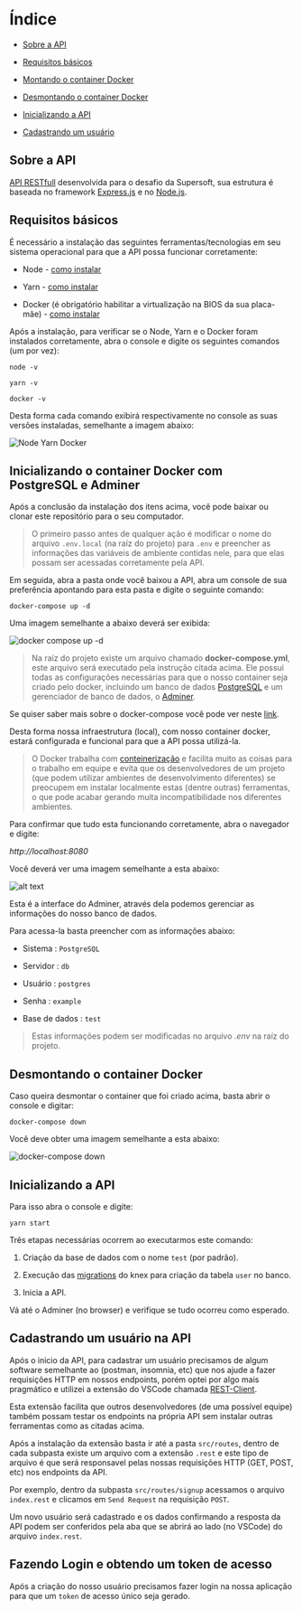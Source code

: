 # Índice

- [Sobre a API]()

- [Requisitos básicos]()

- [Montando o container Docker]()

- [Desmontando o container Docker]()

- [Inicializando a API]()

- [Cadastrando um usuário]()

## Sobre a API

[API RESTfull](https://red.ht/3jBYZ0k) desenvolvida para o desafio da Supersoft, sua estrutura é baseada no framework [Express.js](https://bit.ly/36dtcQb) e no [Node.js](https://bit.ly/37gHEaf).

## Requisitos básicos

É necessário a instalação das seguintes ferramentas/tecnologias em seu sistema operacional para que a API possa funcionar corretamente:

- Node - <a target="_blank" href="https://nodejs.org/en/download">como instalar</a>

- Yarn - <a target="_blank" href="https://community.chocolatey.org/packages/yarn">como instalar</a>

- Docker (é obrigatório habilitar a virtualização na BIOS da sua placa-mãe) - <a target="_blank" href="https://dockr.ly/3vmJu1A">como instalar</a>

Após a instalação, para verificar se o Node, Yarn e o Docker foram instalados corretamente, abra o console e digite os seguintes comandos (um por vez):

`node -v`

`yarn -v`

`docker -v`

Desta forma cada comando exibirá respectivamente no console as suas versões instaladas, semelhante a imagem abaixo:

![Node Yarn Docker](https://i.imgur.com/rYt0Rjo.png)

## Inicializando o container Docker com PostgreSQL e Adminer

Após a conclusão da instalação dos itens acima, você pode baixar ou clonar este repositório para o seu computador.

> O primeiro passo antes de qualquer ação é modificar o nome do arquivo `.env.local` (na raíz do projeto) para `.env` e preencher as informações das variáveis de ambiente contidas nele, para que elas possam ser acessadas corretamente pela API.

Em seguida, abra a pasta onde você baixou a API, abra um console de sua preferência apontando para esta pasta e digite o seguinte comando:

`docker-compose up -d`

Uma imagem semelhante a abaixo deverá ser exibida:

![docker compose up -d](https://i.imgur.com/0Owk8uA.png)

> Na raíz do projeto existe um arquivo chamado **docker-compose.yml**, este arquivo será executado pela instrução citada acima. Ele possui todas as configurações necessárias para que o nosso container seja criado pelo docker, incluindo um banco de dados [PostgreSQL](https://hub.docker.com/_/postgres) e um gerenciador de banco de dados, o [Adminer](https://hub.docker.com/_/adminer).

Se quiser saber mais sobre o docker-compose você pode ver neste [link](https://docs.docker.com/compose).

Desta forma nossa infraestrutura (local), com nosso container docker, estará configurada e funcional para que a API possa utilizá-la.

> O Docker trabalha com [conteinerização](https://bit.ly/3OdVfAn) e facilita muito as coisas para o trabalho em equipe e evita que os desenvolvedores de um projeto (que podem utilizar ambientes de desenvolvimento diferentes) se preocupem em instalar localmente estas (dentre outras) ferramentas, o que pode acabar gerando muita incompatibilidade nos diferentes ambientes.

Para confirmar que tudo esta funcionando corretamente, abra o navegador e digite:

_http://localhost:8080_

Você deverá ver uma imagem semelhante a esta abaixo:

![alt text](https://i.imgur.com/eA9sl28.png?1)

Esta é a interface do Adminer, através dela podemos gerenciar as informações do nosso banco de dados.

Para acessa-la basta preencher com as informações abaixo:

- Sistema : `PostgreSQL`

- Servidor : `db`

- Usuário : `postgres`

- Senha : `example`

* Base de dados : `test`

> Estas informações podem ser modificadas no arquivo _.env_ na raíz do projeto.

## Desmontando o container Docker

Caso queira desmontar o container que foi criado acima, basta abrir o console e digitar:

`docker-compose down`

Você deve obter uma imagem semelhante a esta abaixo:

![docker-compose down](https://i.imgur.com/KPL1jSN.png)

## Inicializando a API

Para isso abra o console e digite:

`yarn start`

Três etapas necessárias ocorrem ao executarmos este comando:

1. Criação da base de dados com o nome `test` (por padrão).

2. Execução das [migrations](https://knexjs.org/#Migrations) do knex para criação da tabela `user` no banco.

3. Inicia a API.

Vá até o Adminer (no browser) e verifique se tudo ocorreu como esperado.

## Cadastrando um usuário na API

Após o inicio da API, para cadastrar um usuário precisamos de algum software semelhante ao (postman, insomnia, etc) que nos ajude a fazer requisições HTTP em nossos endpoints, porém optei por algo mais pragmático e utilizei a extensão do VSCode chamada <a target="_blank" href="https://bit.ly/37j56DL">REST-Client</a>.

Esta extensão facilita que outros desenvolvedores (de uma possível equipe) também possam testar os endpoints na própria API sem instalar outras ferramentas como as citadas acima.

Após a instalação da extensão basta ir até a pasta `src/routes`, dentro de cada subpasta existe um arquivo com a extensão `.rest` e este tipo de arquivo é que será responsavel pelas nossas requisições HTTP (GET, POST, etc) nos endpoints da API.

Por exemplo, dentro da subpasta `src/routes/signup` acessamos o arquivo `index.rest` e clicamos em `Send Request` na requisição `POST`.

Um novo usuário será cadastrado e os dados confirmando a resposta da API podem ser conferidos pela aba que se abrirá ao lado (no VSCode) do arquivo `index.rest`.

## Fazendo Login e obtendo um token de acesso

Após a criação do nosso usuário precisamos fazer login na nossa aplicação para que um `token` de acesso único seja gerado.
